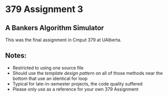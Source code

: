 # 379 Assignment 3
## A Bankers Algorithm Simulator

This was the final assignment in Cmput 379 at UAlberta.

## Notes:
* Restricted to using one source file
* Should use the *template design pattern* on all of those methods near the bottom that use an identical for loop
* Typical for late-in-semester projects, the code quality suffered
* Please only use as a reference for your own 379 Assignment
